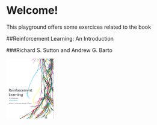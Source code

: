 # Welcome!

This playground offers some exercices related to the book 

##Reinforcement Learning: An Introduction

###Richard S. Sutton and Andrew G. Barto

![cover](smallbookcover.gif)